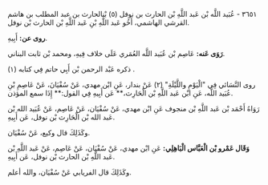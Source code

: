 ٣٦٥١ - عُبَيد اللَّه بْن عَبد اللَّهِ بْن الحارث بن نوفل (٥) بْنالحارث بن عبد المطلب بن هاشم القرشي الهاشمي، أَخُو عَبد اللَّهِ بْنِ عَبد اللَّهِ بْن الحارث بْن نوفل.

**روى عن:** أَبِيهِ.

**رَوَى عَنه:** عَاصِم بْن عُبَيد اللَّه العُمَري عَلَى خلاف فِيهِ، ومحمد بْن ثابت البناني.

ذكره عَبْد الرحمن بْن أَبِي حاتم فِي كتابه (١) .

روى النَّسَائي فِي "الْيَوْمِ واللَّيْلَةِ" (٢) عَنْ بندار، عَنِ ابْن مهدي، عَنْ سُفْيَانَ، عَنْ عَاصِمِ بْنِ عُبَيد اللَّه، عَنِ ابْن عَبد اللَّهِ بْن الْحَارِث،** عَن أَبِيهِ فِي القول:** إِذَا سمع المؤذن.

رَوَاهُ أَحْمَد بْن عَبد اللَّهِ بْن منجوف عَنِ ابْن مهدي، عَنْ سُفْيَان، عَنْ عَاصِم، عَنْ عُبَيد الله بْن عَبد الله بْن الْحَارِث بْن نوفل، عَن أَبِيهِ.

وكَذَلِكَ قال وكيع، عَنْ سُفْيَان.

**وَقَال عَمْرو بْن الْعَبَّاس الْبَاهِلِي:** عَنِ ابْن مهدي، عَنْ سُفْيَان، عَنْ عَاصِم، عَنْ عَبد اللَّهِ بْن عَبد اللَّهِ بْن الحارث بْن نوفل، عَن أَبِيهِ.

وكَذَلِكَ قال الفريابي عَنْ سُفْيَان، والله أعلم.
